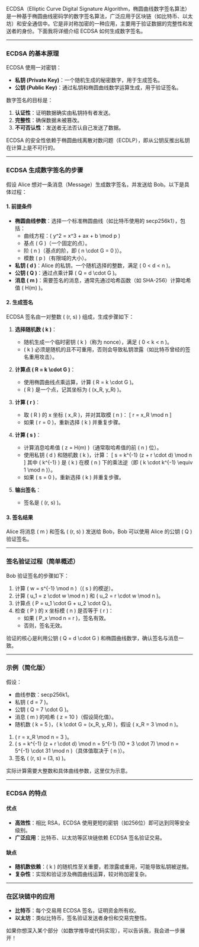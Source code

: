 

ECDSA（Elliptic Curve Digital Signature Algorithm，椭圆曲线数字签名算法）是一种基于椭圆曲线密码学的数字签名算法，广泛应用于区块链（如比特币、以太坊）和安全通信中。它是非对称加密的一种应用，主要用于验证数据的完整性和发送者的身份。下面我将详细介绍 ECDSA 如何生成数字签名。

---

### ECDSA 的基本原理
ECDSA 使用一对密钥：
- **私钥 (Private Key)**：一个随机生成的秘密数字，用于生成签名。
- **公钥 (Public Key)**：通过私钥和椭圆曲线数学运算生成，用于验证签名。

数字签名的目标是：
1. **认证性**：证明数据确实由私钥持有者发送。
2. **完整性**：确保数据未被篡改。
3. **不可否认性**：发送者无法否认自己发送了数据。

ECDSA 的安全性依赖于椭圆曲线离散对数问题（ECDLP），即从公钥反推出私钥在计算上是不可行的。

---

### ECDSA 生成数字签名的步骤
假设 Alice 想对一条消息（Message）生成数字签名，并发送给 Bob。以下是具体过程：

#### 1. 前提条件
- **椭圆曲线参数**：选择一个标准椭圆曲线（如比特币使用的 secp256k1），包括：
  - 曲线方程：\( y^2 = x^3 + ax + b \mod p \)
  - 基点 \( G \)（一个固定的点）。
  - 阶 \( n \)（基点的阶，即 \( n \cdot G = 0 \)）。
  - 模数 \( p \)（有限域的大小）。
- **私钥 \( d \)**：Alice 的私钥，一个随机选择的整数，满足 \( 0 < d < n \)。
- **公钥 \( Q \)**：通过点乘计算 \( Q = d \cdot G \)。
- **消息 \( m \)**：需要签名的消息，通常先通过哈希函数（如 SHA-256）计算哈希值 \( H(m) \)。

#### 2. 生成签名
ECDSA 签名由一对整数 \( (r, s) \) 组成，生成步骤如下：

1. **选择随机数 \( k \)**：
   - 随机生成一个临时密钥 \( k \)（称为 nonce），满足 \( 0 < k < n \)。
   - \( k \) 必须是随机的且不可重用，否则会导致私钥泄露（如比特币曾经的签名重用攻击）。

2. **计算点 \( R = k \cdot G \)**：
   - 使用椭圆曲线点乘运算，计算 \( R = k \cdot G \)。
   - \( R \) 是一个点，记其坐标为 \( (x_R, y_R) \)。

3. **计算 \( r \)**：
   - 取 \( R \) 的 x 坐标 \( x_R \)，并对其取模 \( n \)：
     \[
     r = x_R \mod n
     \]
   - 如果 \( r = 0 \)，重新选择 \( k \) 并重复步骤。

4. **计算 \( s \)**：
   - 计算消息哈希值 \( z = H(m) \)（通常取哈希值的前 \( n \) 位）。
   - 使用私钥 \( d \) 和随机数 \( k \)，计算：
     \[
     s = k^{-1} (z + r \cdot d) \mod n
     \]
     其中 \( k^{-1} \) 是 \( k \) 在模 \( n \) 下的乘法逆（即 \( k \cdot k^{-1} \equiv 1 \mod n \)）。
   - 如果 \( s = 0 \)，重新选择 \( k \) 并重复步骤。

5. **输出签名**：
   - 签名是 \( (r, s) \)。

#### 3. 签名结果
Alice 将消息 \( m \) 和签名 \( (r, s) \) 发送给 Bob，Bob 可以使用 Alice 的公钥 \( Q \) 验证签名。

---

### 签名验证过程（简单概述）
Bob 验证签名的步骤如下：
1. 计算 \( w = s^{-1} \mod n \)（\( s \) 的模逆）。
2. 计算 \( u_1 = z \cdot w \mod n \) 和 \( u_2 = r \cdot w \mod n \)。
3. 计算点 \( P = u_1 \cdot G + u_2 \cdot Q \)。
4. 检查 \( P \) 的 x 坐标模 \( n \) 是否等于 \( r \)：
   - 如果 \( P_x \mod n = r \)，签名有效。
   - 否则，签名无效。

验证的核心是利用公钥 \( Q = d \cdot G \) 和椭圆曲线数学，确认签名与消息一致。

---

### 示例（简化版）
假设：
- 曲线参数：secp256k1。
- 私钥 \( d = 7 \)。
- 公钥 \( Q = 7 \cdot G \)。
- 消息 \( m \) 的哈希 \( z = 10 \)（假设简化值）。
- 随机数 \( k = 5 \)，\( k \cdot G = (x_R, y_R) \)，假设 \( x_R = 3 \mod n \)。

1. \( r = x_R \mod n = 3 \)。
2. \( s = k^{-1} (z + r \cdot d) \mod n = 5^{-1} (10 + 3 \cdot 7) \mod n = 5^{-1} \cdot 31 \mod n \)（具体值取决于 \( n \)）。
3. 签名 \( (r, s) = (3, s) \)。

实际计算需要大整数和具体曲线参数，这里仅为示意。

---

### ECDSA 的特点
#### 优点
- **高效性**：相比 RSA，ECDSA 使用更短的密钥（如256位）即可达到同等安全级别。
- **广泛应用**：比特币、以太坊等区块链依赖 ECDSA 签名验证交易。

#### 缺点
- **随机数依赖**：\( k \) 的随机性至关重要，若泄露或重用，可能导致私钥被逆推。
- **复杂性**：实现和验证涉及椭圆曲线运算，较对称加密复杂。

---

### 在区块链中的应用
- **比特币**：每个交易用 ECDSA 签名，证明资金所有权。
- **以太坊**：类似比特币，签名验证发送者身份和交易完整性。

如果你想深入某个部分（如数学推导或代码实现），可以告诉我，我会进一步展开！